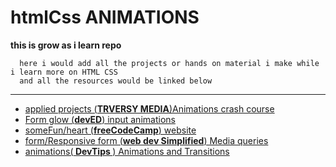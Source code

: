 # htmlCss ANIMATIONS

**this is grow as i learn repo**

      here i would add all the projects or hands on material i make while i learn more on HTML CSS 
      and all the resources would be linked below 
      
<hr>

<ul>
    <li>
        <a href="https://www.youtube.com/watch?v=zHUpx90NerM">applied projects (<b>TRVERSY MEDIA</b>)Animations crash course</a>
    </li>
    <li>
        <a href="https://www.youtube.com/watch?v=IxRJ8vplzAo">Form glow (<b>devED</b>) input animations</a>
    </li>
    <li>
        <a href="https://www.freecodecamp.org/learn/responsive-web-design/applied-visual-design/make-a-css-heartbeat-using-an-infinite-animation-count">someFun/heart (<b>freeCodeCamp</b>) website </a>
    </li>
    <li>
        <a href="https://www.youtube.com/watch?v=yU7jJ3NbPdA">form/Responsive form (<b>web dev Simplified</b>) Media queries </a>
    </li>
    <li>
        <a href="https://www.youtube.com/watch?v=8kK-cA99SA0&list=PLqGj3iMvMa4LvJ8VctoXnPI0dtE40wfid"> animations(<b> DevTips </b>) Animations and Transitions</a>
    </li>
 </ul>

